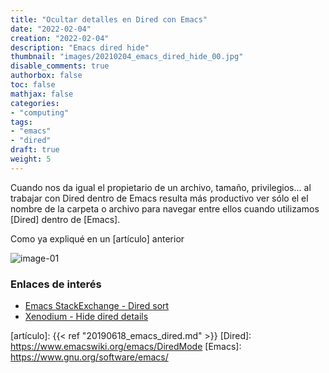 ```yaml
---
title: "Ocultar detalles en Dired con Emacs"
date: "2022-02-04"
creation: "2022-02-04"
description: "Emacs dired hide"
thumbnail: "images/20210204_emacs_dired_hide_00.jpg"
disable_comments: true
authorbox: false
toc: false
mathjax: false
categories:
- "computing"
tags:
- "emacs"
- "dired"
draft: true
weight: 5
---
```

Cuando nos da igual el propietario de un archivo, tamaño, privilegios... al trabajar con Dired dentro de Emacs resulta más productivo ver sólo el el nombre de la carpeta o archivo para navegar entre ellos cuando utilizamos [Dired] dentro de [Emacs].
<!--more-->

Como ya expliqué en un [artículo] anterior


![image-01]

### Enlaces de interés
- [Emacs StackExchange - Dired sort](https://emacs.stackexchange.com/questions/27912/dired-sort-and-hide-by-default)
- [Xenodium - Hide dired details](https://xenodium.com/showhide-emacs-dired-details-in-style/)

[artículo]: {{< ref "20190618_emacs_dired.md" >}}
[Dired]: https://www.emacswiki.org/emacs/DiredMode
[Emacs]: https://www.gnu.org/software/emacs/

[image-01]: /images/20210204_emacs_dired_hide_01.jpg
[image-02]: /images/20210204_emacs_dired_hide_02.jpg
[image-03]: /images/20210204_emacs_dired_hide_03.jpg
[image-04]: /images/20210204_emacs_dired_hide_04.jpg
[image-05]: /images/20210204_emacs_dired_hide_05.jpg
[image-06]: /images/20210204_emacs_dired_hide_06.jpg
[image-07]: /images/20210204_emacs_dired_hide_07.jpg
[image-08]: /images/20210204_emacs_dired_hide_08.jpg
[image-09]: /images/20210204_emacs_dired_hide_09.jpg
